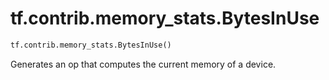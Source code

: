 <div itemscope itemtype="http://developers.google.com/ReferenceObject">
<meta itemprop="name" content="tf.contrib.memory_stats.BytesInUse" />
<meta itemprop="path" content="Stable" />
</div>

# tf.contrib.memory_stats.BytesInUse

``` python
tf.contrib.memory_stats.BytesInUse()
```

Generates an op that computes the current memory of a device.